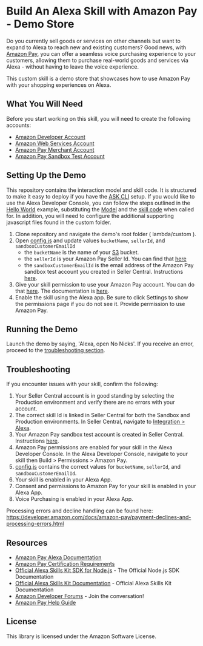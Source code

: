 # Build An Alexa Skill with Amazon Pay - Demo Store
Do you currently sell goods or services on other channels but want to expand to Alexa to reach new and existing customers? Good news, with [Amazon Pay](https://developer.amazon.com/alexa-skills-kit/make-money/amazon-pay), you can offer a seamless voice purchasing experience to your customers, allowing them to purchase real-world goods and services via Alexa - without having to leave the voice experience.

This custom skill is a demo store that showcases how to use Amazon Pay with your shopping experiences on Alexa.

## What You Will Need
Before you start working on this skill, you will need to create the following accounts:
*  [Amazon Developer Account](http://developer.amazon.com/alexa)
*  [Amazon Web Services Account](http://aws.amazon.com/)
*  [Amazon Pay Merchant Account](https://pay.amazon.com/us)
*  [Amazon Pay Sandbox Test Account](https://www.youtube.com/watch?v=m5teEFRZB8A)

## Setting Up the Demo
This repository contains the interaction model and skill code. It is structured to make it easy to deploy if you have the [ASK CLI](https://developer.amazon.com/docs/smapi/quick-start-alexa-skills-kit-command-line-interface.html) setup. If you would like to use the Alexa Developer Console, you can follow the steps outlined in the [Hello World](https://github.com/alexa/skill-sample-nodejs-hello-world) example, substituting the [Model](./models/en-US.json) and the [skill code](./lambda/custom/index.js) when called for. In addition, you will need to configure the additional supporting javascript files found in the custom folder.

1. Clone repository and navigate the demo's root folder ( lambda/custom ).
1. Open [config.js](./lambda/custom/config.js) and update values `bucketName`, `sellerId`, and `sandboxCustomerEmailId`
   * the `bucketName` is the name of your [S3](https://aws.amazon.com/s3/) bucket.
   * the `sellerId` is your Amazon Pay Seller Id. You can find that [here](https://youtu.be/oHp4Hv5_MBA?t=38)
   * the `sandboxCustomerEmailId` is the email address of the Amazon Pay sandbox test account you created in Seller Central. Instructions [here](https://www.youtube.com/watch?v=m5teEFRZB8A).
1. Give your skill permission to use your Amazon Pay account. You can do that [here](https://sellercentral.amazon.com/external-payments/integration/alexa/). The documentation is [here](https://developer.amazon.com/docs/amazon-pay/integrate-skill-with-amazon-pay-v2.html).
1. Enable the skill using the Alexa app. Be sure to click Settings to show the permissions page if you do not see it. Provide permission to use Amazon Pay.

## Running the Demo
Launch the demo by saying, 'Alexa, open No Nicks'. If you receive an error, proceed to the [troubleshooting section](#troubleshooting).

## Troubleshooting
If you encounter issues with your skill, confirm the following:

1.	Your Seller Central account is in good standing by selecting the Production environment and verify there are no errors with your account.
2.	The correct skill Id is linked in Seller Central for both the Sandbox and Production environments. In Seller Central, navigate to [Integration > Alexa](https://sellercentral.amazon.com/external-payments/integration/alexa/).
3.	Your Amazon Pay sandbox test account is created in Seller Central. Instructions [here](https://www.youtube.com/watch?v=m5teEFRZB8A).
4.	Amazon Pay permissions are enabled for your skill in the Alexa Developer Console. In the Alexa Developer Console, navigate to your skill then Build > Permissions > Amazon Pay.
5.	[config.js](./lambda/custom/config.js) contains the correct values for `bucketName`, `sellerId`, and `sandboxCustomerEmailId`.
6.	Your skill is enabled in your Alexa App.
7.	Consent and permissions to Amazon Pay for your skill is enabled in your Alexa App.
8.	Voice Purchasing is enabled in your Alexa App.

Processing errors and decline handling can be found here: https://developer.amazon.com/docs/amazon-pay/payment-declines-and-processing-errors.html

## Resources
* [Amazon Pay Alexa Documentation](https://developer.amazon.com/docs/amazon-pay/amazon-pay-overview.html)
* [Amazon Pay Certification Requirements](https://developer.amazon.com/docs/amazon-pay/certify-skill-with-amazon-pay.html)
* [Official Alexa Skills Kit SDK for Node.js](https://ask-sdk-for-nodejs.readthedocs.io/en/latest/) - The Official Node.js SDK Documentation
* [Official Alexa Skills Kit Documentation](https://developer.amazon.com/docs/ask-overviews/build-skills-with-the-alexa-skills-kit.html) - Official Alexa Skills Kit Documentation
* [Amazon Developer Forums](https://forums.developer.amazon.com/spaces/423/index.html) - Join the conversation!
* [Amazon Pay Help Guide](https://pay.amazon.com/us/help)


## License

This library is licensed under the Amazon Software License.